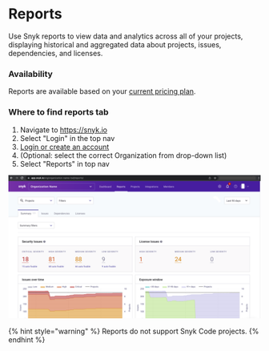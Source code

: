 # Reports

Use Snyk reports to view data and analytics across all of your projects, displaying historical and aggregated data about projects, issues, dependencies, and licenses.

### Availability

Reports are available based on your [current pricing plan](https://snyk.io/plans).

### Where to find reports tab

1. Navigate to [https://snyk.io ](https://snyk.io)
2. Select "Login" in the top nav
3. [Login or create an account](https://app.snyk.io/login?cta=login\&loc=nav\&page=homepage)
4. (Optional: select the correct Organization from drop-down list)
5. Select "Reports" in top nav

![The report tab is located in the top nav bar as shown here.](<../../.gitbook/assets/Screen Shot 2022-02-22 at 2.58.43 PM.png>)

{% hint style="warning" %}
Reports do not support Snyk Code projects.
{% endhint %}
